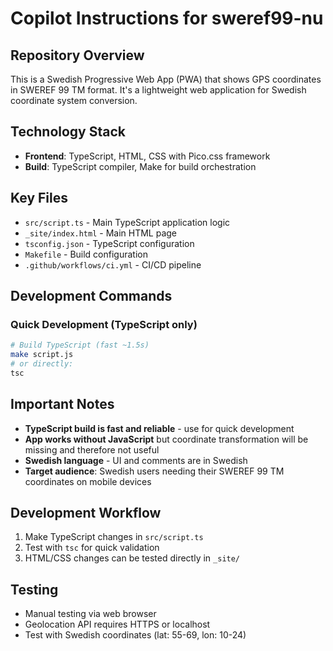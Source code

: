 # Copilot Instructions for sweref99-nu

## Repository Overview
This is a Swedish Progressive Web App (PWA) that shows GPS coordinates in SWEREF 99 TM format. It's a lightweight web application for Swedish coordinate system conversion.

## Technology Stack
- **Frontend**: TypeScript, HTML, CSS with Pico.css framework
- **Build**: TypeScript compiler, Make for build orchestration

## Key Files
- `src/script.ts` - Main TypeScript application logic
- `_site/index.html` - Main HTML page
- `tsconfig.json` - TypeScript configuration
- `Makefile` - Build configuration
- `.github/workflows/ci.yml` - CI/CD pipeline

## Development Commands

### Quick Development (TypeScript only)
```bash
# Build TypeScript (fast ~1.5s)
make script.js
# or directly:
tsc
```

## Important Notes
- **TypeScript build is fast and reliable** - use for quick development
- **App works without JavaScript** but coordinate transformation will be missing and therefore not useful
- **Swedish language** - UI and comments are in Swedish
- **Target audience**: Swedish users needing their SWEREF 99 TM coordinates on mobile devices

## Development Workflow
1. Make TypeScript changes in `src/script.ts`
2. Test with `tsc` for quick validation
3. HTML/CSS changes can be tested directly in `_site/`

## Testing
- Manual testing via web browser
- Geolocation API requires HTTPS or localhost
- Test with Swedish coordinates (lat: 55-69, lon: 10-24)
